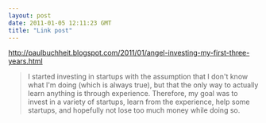 ```yaml
---
layout: post
date: 2011-01-05 12:11:23 GMT
title: "Link post"
---
```

<http://paulbuchheit.blogspot.com/2011/01/angel-investing-my-first-three-years.html>

> I started investing in startups with the assumption that I don't know what I'm doing (which is always true), but that the only way to actually learn anything is through experience. Therefore, my goal was to invest in a variety of startups, learn from the experience, help some startups, and hopefully not lose too much money while doing so.